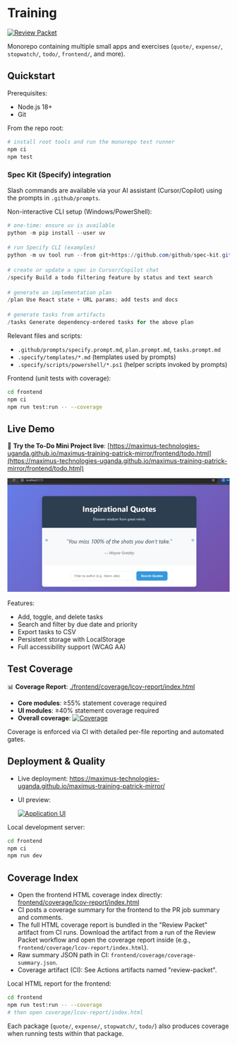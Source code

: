 # Training

[![Review Packet](https://github.com/Maximus-Technologies-Uganda/Training/actions/workflows/review-packet.yml/badge.svg)](https://github.com/Maximus-Technologies-Uganda/Training/actions/workflows/review-packet.yml)

Monorepo containing multiple small apps and exercises (`quote/`, `expense/`, `stopwatch/`, `todo/`, `frontend/`, and more).

## Quickstart

Prerequisites:

- Node.js 18+
- Git

From the repo root:

```bash
# install root tools and run the monorepo test runner
npm ci
npm test
```

### Spec Kit (Specify) integration

Slash commands are available via your AI assistant (Cursor/Copilot) using the prompts in `.github/prompts`.

Non-interactive CLI setup (Windows/PowerShell):

```powershell
# one-time: ensure uv is available
python -m pip install --user uv

# run Specify CLI (examples)
python -m uv tool run --from git+https://github.com/github/spec-kit.git specify init --here --ai cursor --script ps --ignore-agent-tools --no-git

# create or update a spec in Cursor/Copilot chat
/specify Build a todo filtering feature by status and text search

# generate an implementation plan
/plan Use React state + URL params; add tests and docs

# generate tasks from artifacts
/tasks Generate dependency-ordered tasks for the above plan
```

Relevant files and scripts:

- `.github/prompts/specify.prompt.md`, `plan.prompt.md`, `tasks.prompt.md`
- `.specify/templates/*.md` (templates used by prompts)
- `.specify/scripts/powershell/*.ps1` (helper scripts invoked by prompts)

Frontend (unit tests with coverage):

```bash
cd frontend
npm ci
npm run test:run -- --coverage
```

## Live Demo

🚀 **Try the To-Do Mini Project live**: [https://maximus-technologies-uganda.github.io/maximus-training-patrick-mirror/frontend/todo.html](https://maximus-technologies-uganda.github.io/maximus-training-patrick-mirror/frontend/todo.html)

![Screenshot](./docs/screenshot.png)

Features:
- Add, toggle, and delete tasks
- Search and filter by due date and priority
- Export tasks to CSV
- Persistent storage with LocalStorage
- Full accessibility support (WCAG AA)

## Test Coverage

📊 **Coverage Report**: [./frontend/coverage/lcov-report/index.html](./frontend/coverage/lcov-report/index.html)

- **Core modules**: ≥55% statement coverage required
- **UI modules**: ≥40% statement coverage required
- **Overall coverage**: [![Coverage](https://img.shields.io/badge/coverage-92%25-brightgreen)](frontend/coverage/lcov-report/index.html)

Coverage is enforced via CI with detailed per-file reporting and automated gates.

## Deployment & Quality

- Live deployment: https://maximus-technologies-uganda.github.io/maximus-training-patrick-mirror/
- UI preview:

  [![Application UI](docs/assets/screenshot-app.png)](https://maximus-technologies-uganda.github.io/maximus-training-patrick-mirror/)

Local development server:

```bash
cd frontend
npm ci
npm run dev
```

## Coverage Index

- Open the frontend HTML coverage index directly: [frontend/coverage/lcov-report/index.html](frontend/coverage/lcov-report/index.html)
- CI posts a coverage summary for the frontend to the PR job summary and comments.
- The full HTML coverage report is bundled in the "Review Packet" artifact from CI runs. Download the artifact from a run of the Review Packet workflow and open the coverage report inside (e.g., `frontend/coverage/lcov-report/index.html`).
- Raw summary JSON path in CI: `frontend/coverage/coverage-summary.json`.
- Coverage artifact (CI): See Actions artifacts named "review-packet".

Local HTML report for the frontend:

```bash
cd frontend
npm run test:run -- --coverage
# then open coverage/lcov-report/index.html
```

Each package (`quote/`, `expense/`, `stopwatch/`, `todo/`) also produces coverage when running tests within that package.
